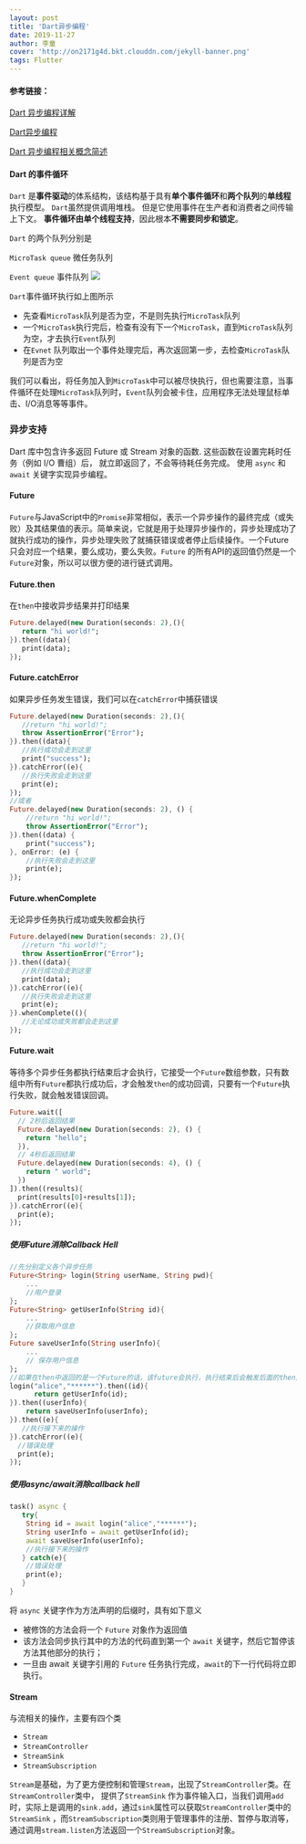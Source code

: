 ```yaml
---
layout: post
title: 'Dart异步编程'
date: 2019-11-27
author: 李童
cover: 'http://on2171g4d.bkt.clouddn.com/jekyll-banner.png'
tags: Flutter
---
```


#### 参考链接：

[Dart 异步编程详解](https://pub.flutter-io.cn/packages)

[Dart异步编程](http://www.cndartlang.com/720.html)

[Dart 异步编程相关概念简述](https://www.cnblogs.com/crashmaker/p/11098554.html)

#### Dart 的事件循环

`Dart` 是**事件驱动**的体系结构，该结构基于具有**单个事件循环**和**两个队列**的**单线程**执行模型。 `Dart`虽然提供调用堆栈。 但是它使用事件在生产者和消费者之间传输上下文。 **事件循环由单个线程支持**，因此根本**不需要同步和锁定**。

`Dart` 的两个队列分别是

`MicroTask queue` 微任务队列

`Event queue` 事件队列
![](https://tva1.sinaimg.cn/large/006y8mN6gy1g9dspzcy6aj30gk0iraca.jpg)

`Dart`事件循环执行如上图所示

- 先查看`MicroTask`队列是否为空，不是则先执行`MicroTask`队列
- 一个`MicroTask`执行完后，检查有没有下一个`MicroTask`，直到`MicroTask`队列为空，才去执行`Event`队列
- 在`Evnet` 队列取出一个事件处理完后，再次返回第一步，去检查`MicroTask`队列是否为空

我们可以看出，将任务加入到`MicroTask`中可以被尽快执行，但也需要注意，当事件循环在处理`MicroTask`队列时，`Event`队列会被卡住，应用程序无法处理鼠标单击、I/O消息等等事件。

### 异步支持

Dart 库中包含许多返回 Future 或 Stream 对象的函数. 这些函数在设置完耗时任务（例如 I/O 曹组）后， 就立即返回了，不会等待耗任务完成。 使用 `async` 和 `await` 关键字实现异步编程。

#### Future

`Future`与JavaScript中的`Promise`非常相似，表示一个异步操作的最终完成（或失败）及其结果值的表示。简单来说，它就是用于处理异步操作的，异步处理成功了就执行成功的操作，异步处理失败了就捕获错误或者停止后续操作。一个Future只会对应一个结果，要么成功，要么失败。`Future` 的所有API的返回值仍然是一个`Future`对象，所以可以很方便的进行链式调用。

#### Future.then

在`then`中接收异步结果并打印结果

```dart
Future.delayed(new Duration(seconds: 2),(){
   return "hi world!";
}).then((data){
   print(data);
});
```

#### Future.catchError

如果异步任务发生错误，我们可以在`catchError`中捕获错误

```dart
Future.delayed(new Duration(seconds: 2),(){
   //return "hi world!";
   throw AssertionError("Error");  
}).then((data){
   //执行成功会走到这里  
   print("success");
}).catchError((e){
   //执行失败会走到这里  
   print(e);
});
//或者
Future.delayed(new Duration(seconds: 2), () {
    //return "hi world!";
    throw AssertionError("Error");
}).then((data) {
    print("success");
}, onError: (e) {
  	//执行失败会走到这里  
    print(e);
});
```

#### Future.whenComplete

无论异步任务执行成功或失败都会执行

```dart
Future.delayed(new Duration(seconds: 2),(){
   //return "hi world!";
   throw AssertionError("Error");
}).then((data){
   //执行成功会走到这里 
   print(data);
}).catchError((e){
   //执行失败会走到这里   
   print(e);
}).whenComplete((){
   //无论成功或失败都会走到这里
});
```

#### Future.wait

等待多个异步任务都执行结束后才会执行，它接受一个`Future`数组参数，只有数组中所有`Future`都执行成功后，才会触发`then`的成功回调，只要有一个`Future`执行失败，就会触发错误回调。

```dart
Future.wait([
  // 2秒后返回结果  
  Future.delayed(new Duration(seconds: 2), () {
    return "hello";
  }),
  // 4秒后返回结果  
  Future.delayed(new Duration(seconds: 4), () {
    return " world";
  })
]).then((results){
  print(results[0]+results[1]);
}).catchError((e){
  print(e);
});
```

##### 使用Future消除Callback Hell

```dart
//先分别定义各个异步任务
Future<String> login(String userName, String pwd){
    ...
    //用户登录
};
Future<String> getUserInfo(String id){
    ...
    //获取用户信息 
};
Future saveUserInfo(String userInfo){
    ...
    // 保存用户信息 
};
//如果在then中返回的是一个Future的话，该future会执行，执行结束后会触发后面的then回调，这样依次向下，就避免了层层嵌套。
login("alice","******").then((id){
      return getUserInfo(id);
}).then((userInfo){
    return saveUserInfo(userInfo);
}).then((e){
   //执行接下来的操作 
}).catchError((e){
  //错误处理  
  print(e);
});
```

##### 使用async/await消除callback hell

```dart
task() async {
   try{
    String id = await login("alice","******");
    String userInfo = await getUserInfo(id);
    await saveUserInfo(userInfo);
    //执行接下来的操作   
   } catch(e){
    //错误处理   
    print(e);   
   }  
}
```

将 `async` 关键字作为方法声明的后缀时，具有如下意义

- 被修饰的方法会将一个 `Future` 对象作为返回值
- 该方法会同步执行其中的方法的代码直到第一个 `await` 关键字，然后它暂停该方法其他部分的执行；
- 一旦由 await 关键字引用的 `Future` 任务执行完成，`await`的下一行代码将立即执行。
  

#### Stream

与流相关的操作，主要有四个类

- `Stream`
- `StreamController`
- `StreamSink`
- `StreamSubscription`

`Stream`是基础，为了更方便控制和管理`Stream`，出现了`StreamController`类。在`StreamController`类中， 提供了`StreamSink` 作为事件输入口，当我们调用`add`时，实际上是调用的`sink.add`，通过`sink`属性可以获取`StreamController`类中的`StreamSink` ，而`StreamSubscription`类则用于管理事件的注册、暂停与取消等，通过调用`stream.listen`方法返回一个`StreamSubscription`对象。

